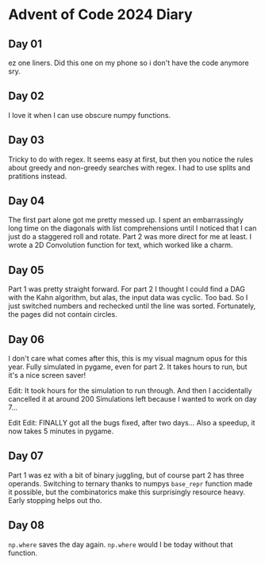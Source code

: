 # Advent of Code 2024 Diary
## Day 01
ez one liners. Did this one on my phone so i don't have the code anymore sry.

## Day 02
I love it when I can use obscure numpy functions.

## Day 03
Tricky to do with regex. It seems easy at first, but then you notice the rules about greedy and non-greedy searches with regex. I had to use splits and pratitions instead.

## Day 04
The first part alone got me pretty messed up. I spent an embarrassingly long time on the diagonals with list comprehensions until I noticed that I can just do a staggered roll and rotate. Part 2 was more direct for me at least. I wrote a 2D Convolution function for text, which worked like a charm.

## Day 05
Part 1 was pretty straight forward. For part 2 I thought I could find a DAG with the Kahn algorithm, but alas, the input data was cyclic. Too bad. So I just switched numbers and rechecked until the line was sorted. Fortunately, the pages did not contain circles.

## Day 06
I don't care what comes after this, this is my visual magnum opus for this year. Fully simulated in pygame, even for part 2. It takes hours to run, but it's a nice screen saver!

Edit: It took hours for the simulation to run through. And then I accidentally cancelled it at around 200 Simulations left because I wanted to work on day 7... 

Edit Edit: FINALLY got all the bugs fixed, after two days... Also a speedup, it now takes 5 minutes in pygame.

## Day 07
Part 1 was ez with a bit of binary juggling, but of course part 2 has three operands.
Switching to ternary thanks to numpys `base_repr` function made it possible, but the combinatorics make this surprisingly resource heavy. Early stopping helps out tho.

## Day 08
`np.where` saves the day again. `np.where` would I be today without that function.
